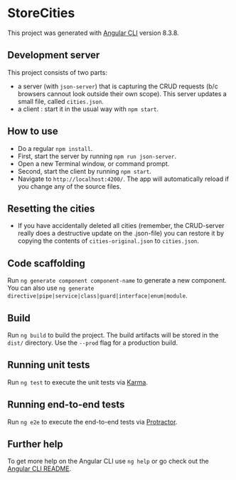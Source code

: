 # StoreCities

This project was generated with [Angular CLI](https://github.com/angular/angular-cli) version 8.3.8.

## Development server
This project consists of two parts:
- a server (with `json-server`) that is capturing the CRUD requests (b/c browsers cannout look outside their own scope).
This server updates a small file, called `cities.json`.
- a client : start it in the usual way with `npm start`.

## How to use
- Do a regular `npm install`.
- First, start the server by running `npm run json-server`.
- Open a new Terminal window, or command prompt.
- Second, start the client by running `npm start`.
- Navigate to `http://localhost:4200/`. The app will automatically reload if you change any of the source files.

## Resetting the cities
- If you have accidentally deleted all cities (remember, the CRUD-server really does a destructive update on the .json-file) you can restore
it by copying the contents of `cities-original.json` to `cities.json`.


## Code scaffolding

Run `ng generate component component-name` to generate a new component. You can also use `ng generate directive|pipe|service|class|guard|interface|enum|module`.

## Build

Run `ng build` to build the project. The build artifacts will be stored in the `dist/` directory. Use the `--prod` flag for a production build.

## Running unit tests

Run `ng test` to execute the unit tests via [Karma](https://karma-runner.github.io).

## Running end-to-end tests

Run `ng e2e` to execute the end-to-end tests via [Protractor](http://www.protractortest.org/).

## Further help

To get more help on the Angular CLI use `ng help` or go check out the [Angular CLI README](https://github.com/angular/angular-cli/blob/master/README.md).

